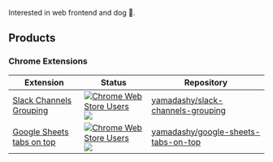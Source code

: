 Interested in web frontend and dog :dog:.

## Products
### Chrome Extensions
| Extension | Status | Repository |
| - | - | - |
| [Slack Channels Grouping](https://chrome.google.com/webstore/detail/slack-channels-grouping/lcbnhfianneihfgkmfncnhpkpghedbkm) | [![Chrome Web Store Users](https://img.shields.io/chrome-web-store/users/lcbnhfianneihfgkmfncnhpkpghedbkm?logo=google-chrome)](https://chrome.google.com/webstore/detail/slack-channels-grouping/lcbnhfianneihfgkmfncnhpkpghedbkm) <br> [![](https://img.shields.io/amo/users/slack-channels-grouping?logo=firefox&color=brightgreen)](https://addons.mozilla.org/ja/firefox/addon/slack-channels-grouping/) | [yamadashy/slack-channels-grouping](https://github.com/yamadashy/slack-channels-grouping) |
| [Google Sheets tabs on top](https://chrome.google.com/webstore/detail/sheets-tabs-on-top/lbhlhhckfpdpafckdiklcbamkmogjdjc) | [![Chrome Web Store Users](https://img.shields.io/chrome-web-store/users/lbhlhhckfpdpafckdiklcbamkmogjdjc?logo=google-chrome)](https://chrome.google.com/webstore/detail/google-sheets-tabs-on-top/lbhlhhckfpdpafckdiklcbamkmogjdjc) <br> [![](https://img.shields.io/amo/users/google-sheets-tabs-on-top?logo=firefox&color=brightgreen)](https://addons.mozilla.org/ja/firefox/addon/google-sheets-tabs-on-top/) | [yamadashy/google-sheets-tabs-on-top](https://github.com/yamadashy/google-sheets-tabs-on-top) |
